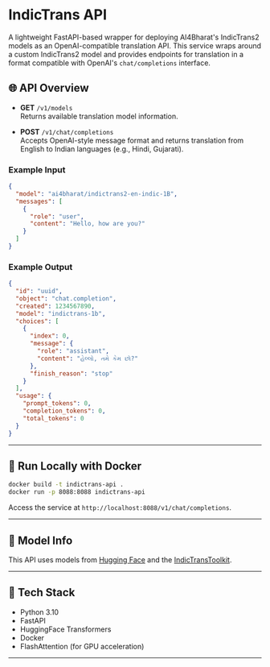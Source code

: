 # IndicTrans API

A lightweight FastAPI-based wrapper for deploying AI4Bharat's IndicTrans2 models as an OpenAI-compatible translation API. This service wraps around a custom IndicTrans2 model and provides endpoints for translation in a format compatible with OpenAI's `chat/completions` interface.

## 🌐 API Overview

- **GET** `/v1/models`\
  Returns available translation model information.

- **POST** `/v1/chat/completions`\
  Accepts OpenAI-style message format and returns translation from English to Indian languages (e.g., Hindi, Gujarati).

### Example Input

```json
{
  "model": "ai4bharat/indictrans2-en-indic-1B",
  "messages": [
    {
      "role": "user",
      "content": "Hello, how are you?"
    }
  ]
}
```

### Example Output

```json
{
  "id": "uuid",
  "object": "chat.completion",
  "created": 1234567890,
  "model": "indictrans-1b",
  "choices": [
    {
      "index": 0,
      "message": {
        "role": "assistant",
        "content": "હેલ્લો, તમે કેમ છો?"
      },
      "finish_reason": "stop"
    }
  ],
  "usage": {
    "prompt_tokens": 0,
    "completion_tokens": 0,
    "total_tokens": 0
  }
}
```

---

## 🚀 Run Locally with Docker

```bash
docker build -t indictrans-api .
docker run -p 8088:8088 indictrans-api
```

Access the service at `http://localhost:8088/v1/chat/completions`.

---

## 🧠 Model Info

This API uses models from [Hugging Face](https://huggingface.co/prajdabre/rotary-indictrans2-en-indic-1B) and the [IndicTransToolkit](https://github.com/VarunGumma/IndicTransToolkit).

---

## 🧰 Tech Stack

- Python 3.10
- FastAPI
- HuggingFace Transformers
- Docker
- FlashAttention (for GPU acceleration)

---